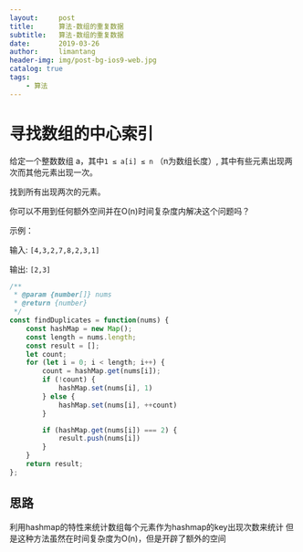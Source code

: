 ```yaml
---
layout:     post
title:      算法-数组的重复数据
subtitle:   算法-数组的重复数据
date:       2019-03-26
author:     limantang
header-img: img/post-bg-ios9-web.jpg
catalog: true
tags:
    - 算法
---
```


# 寻找数组的中心索引

给定一个整数数组 a，其中`1 ≤ a[i] ≤ n` （n为数组长度）, 其中有些元素出现两次而其他元素出现一次。

找到所有出现两次的元素。

你可以不用到任何额外空间并在O(n)时间复杂度内解决这个问题吗？

示例：

输入:
`[4,3,2,7,8,2,3,1]`

输出:
`[2,3]`


```javascript
/**
 * @param {number[]} nums
 * @return {number}
 */
const findDuplicates = function(nums) {
    const hashMap = new Map();
    const length = nums.length;
    const result = [];
    let count;
    for (let i = 0; i < length; i++) {
        count = hashMap.get(nums[i]);
        if (!count) {
            hashMap.set(nums[i], 1)
        } else {
            hashMap.set(nums[i], ++count)
        }

        if (hashMap.get(nums[i]) === 2) {
            result.push(nums[i])
        }
    }
    return result;
};

```

## 思路

利用hashmap的特性来统计数组每个元素作为hashmap的key出现次数来统计
但是这种方法虽然在时间复杂度为O(n)，但是开辟了额外的空间

